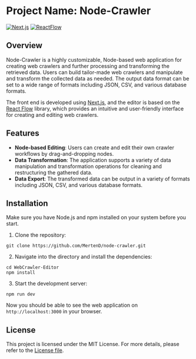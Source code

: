 # Project Name: Node-Crawler

[![Next.js](https://img.shields.io/badge/Next.js-13.4.8-000?style=for-the-badge&logo=nextdotjs&logoColor=white)](https://nextjs.org/)
[![ReactFlow](https://img.shields.io/badge/ReactFlow-11.7.4-000?style=for-the-badge&logo=react&logoColor=white)](https://reactflow.dev/)

## Overview

Node-Crawler is a highly customizable, Node-based web application for creating web crawlers and further processing and transforming the retrieved data. Users can build tailor-made web crawlers and manipulate and transform the collected data as needed. The output data format can be set to a wide range of formats including JSON, CSV, and various database formats.

The front end is developed using [Next.js](https://nextjs.org/), and the editor is based on the [React Flow](https://reactflow.dev/) library, which provides an intuitive and user-friendly interface for creating and editing web crawlers.

## Features

- **Node-based Editing**: Users can create and edit their own crawler workflows by drag-and-dropping nodes.
- **Data Transformation**: The application supports a variety of data manipulation and transformation operations for cleaning and restructuring the gathered data.
- **Data Export**: The transformed data can be output in a variety of formats including JSON, CSV, and various database formats.

## Installation

Make sure you have Node.js and npm installed on your system before you start.

1. Clone the repository:

```shell
git clone https://github.com/MertenD/node-crawler.git
```

2. Navigate into the directory and install the dependencies:

```shell
cd WebCrawler-Editor
npm install
```

3. Start the development server:

```shell
npm run dev
```

Now you should be able to see the web application on `http://localhost:3000` in your browser.

## License

This project is licensed under the MIT License. For more details, please refer to the [License file](LICENSE).
